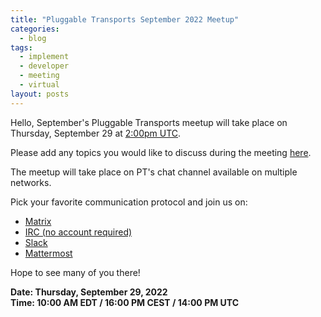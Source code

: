 ```yaml
---
title: "Pluggable Transports September 2022 Meetup"
categories:
  - blog
tags:
  - implement
  - developer
  - meeting
  - virtual
layout: posts
---
```


Hello, September's Pluggable Transports meetup will take place on Thursday, September
29 at [2:00pm UTC](https://time.is/0200PM_29_September_2022_in_UTC?PT_meetup_September_29).

Please add any topics you would like to discuss during the meeting
[here](https://pad.riseup.net/p/pt-meetup-keep).

The meetup will take place on PT's chat channel available on multiple networks.

Pick your favorite communication protocol and join us on:

* [Matrix](https://matrix.to/#/#pluggable-transports:matrix.org)
* [IRC (no account required)](https://webchat.oftc.net/?channels=pluggable-transports)
* [Slack](https://openobservatory.slack.com/messages/pluggable-transports/)
* [Mattermost](https://community.internetfreedomfestival.org/community/channels/pluggable-transport)

Hope to see many of you there!

**Date: Thursday, September 29, 2022**\
**Time: 10:00 AM EDT / 16:00 PM CEST / 14:00 PM UTC**
